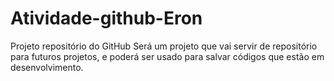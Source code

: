 # Atividade-github-Eron
Projeto repositório do GitHub
Será um projeto que vai servir de repositório para futuros projetos, e poderá ser usado para salvar códigos que estão em desenvolvimento.
